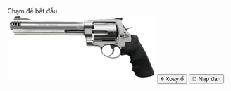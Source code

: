 <!DOCTYPE html>
<html lang="vi">
<head><meta charset="UTF‑8"><meta name="viewport" content="width=device-width, initial-scale=1.0">
  <title>Súng Lục Revolver – Logic Chuẩn</title>
  <style>/*... giữ nguyên CSS từ bản trước ...*/</style>
</head>
<body>
  <div id="startScreen">Chạm để bắt đầu</div>
  <div id="gameContainer">
    <img id="gun" src="assets/gun.png">
    <button onclick="spinCylinder()">🌀 Xoay ổ</button>
    <button onclick="toggleCylinderView()">🔄 Nạp đạn</button>
  </div>
  <div id="cylinderView"></div>
  <audio id="sfx-load" src="assets/reload.mp3"></audio>
  <audio id="sfx-spin" src="assets/spin.mp3"></audio>
  <audio id="sfx-fire" src="assets/gunshot.mp3"></audio>
  <audio id="sfx-click" src="assets/click.mp3"></audio>
  <script>
    let chambers = Array(8).fill(false);
    let current = 0, lastShake = 0;
    const spinAudio = document.getElementById('sfx-spin');

    function spinCylinder() {
      const shift = Math.floor(Math.random()*8);
      chambers = chambers.slice(shift).concat(chambers.slice(0, shift));
      document.getElementById('cylinderView').classList.add('spinning');
      spinAudio.currentTime = 0;
      spinAudio.play();
      spinAudio.onended = () => document.getElementById('cylinderView').classList.remove('spinning');
      updateCylinder();
    }

    function fire() {
      if (document.getElementById('cylinderView').style.display === 'block') return;
      if (chambers[current]) {
        chambers[current] = false;
        playSound('sfx-fire');
        showSmoke(); showBullet();
      } else playSound('sfx-click');
      current = (current + 1) % 8;
      updateCylinder();
    }

    window.addEventListener('devicemotion', e => {
      const acc = e.accelerationIncludingGravity;
      const strength = Math.abs(acc.x)+Math.abs(acc.y)+Math.abs(acc.z);
      const now = Date.now();
      if (strength > 25 && now - lastShake > 800) { fire(); lastShake = now; }
    });

    // Các hàm còn lại như playSound, updateCylinder, showSmoke, showBullet giữ nguyên như bản trước
  </script>
</body>
</html>

